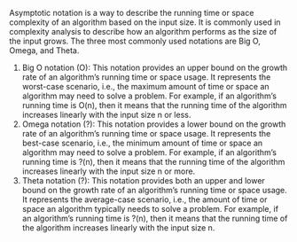 
Asymptotic notation is a way to describe the running time or space complexity of an algorithm based on the input size. It is commonly used in complexity analysis to describe how an algorithm performs as the size of the input grows. The three most commonly used notations are Big O, Omega, and Theta.

1. Big O notation (O): This notation provides an upper bound on the growth rate of an algorithm’s running time or space usage. It represents the worst-case scenario, i.e., the maximum amount of time or space an algorithm may need to solve a problem. For example, if an algorithm’s running time is O(n), then it means that the running time of the algorithm increases linearly with the input size n or less.
2. Omega notation (?): This notation provides a lower bound on the growth rate of an algorithm’s running time or space usage. It represents the best-case scenario, i.e., the minimum amount of time or space an algorithm may need to solve a problem. For example, if an algorithm’s running time is ?(n), then it means that the running time of the algorithm increases linearly with the input size n or more.
3. Theta notation (?): This notation provides both an upper and lower bound on the growth rate of an algorithm’s running time or space usage. It represents the average-case scenario, i.e., the amount of time or space an algorithm typically needs to solve a problem. For example, if an algorithm’s running time is ?(n), then it means that the running time of the algorithm increases linearly with the input size n.